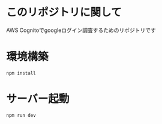 # このリポジトリに関して
AWS Cognitoでgoogleログイン調査するためのリポジトリです

# 環境構築
```
npm install
```
# サーバー起動
```
npm run dev
```
